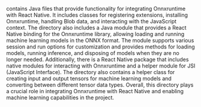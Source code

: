 contains Java files that provide functionality for integrating Onnxruntime with React Native. It includes classes for registering extensions, installing Onnxruntime, handling Blob data, and interacting with the JavaScript context. The directory also includes a Java module that provides a React Native binding for the Onnxruntime library, allowing loading and running machine learning models in the ONNX format. The module supports various session and run options for customization and provides methods for loading models, running inference, and disposing of models when they are no longer needed. Additionally, there is a React Native package that includes native modules for interacting with Onnxruntime and a helper module for JSI (JavaScript Interface). The directory also contains a helper class for creating input and output tensors for machine learning models and converting between different tensor data types. Overall, this directory plays a crucial role in integrating Onnxruntime with React Native and enabling machine learning capabilities in the project.